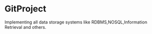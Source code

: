 # GitProject
Implementing all data storage systems like RDBMS,NOSQL,Information Retrieval and others.
